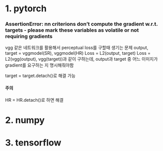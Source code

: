 # 1. pytorch
### AssertionError: nn criterions don’t compute the gradient w.r.t. targets - please mark these variables as volatile or not requiring gradients

vgg 같은 네트워크를 활용해서 perceptual loss를 구할때 생기는 문제
output, target = vggmodel(SR), vggmodel(HR)
Loss = L2(output, target)
Loss = L2(vgg(output), vgg(target))과 같이 구하는데, output과 target 중 어느 이미지가 gradient를 요구하는 지 명시해줘야함

target = target.detach()로 해결 가능

#### 주의
HR = HR.detach()로 하면 해결 
# 2. numpy

# 3. tensorflow
